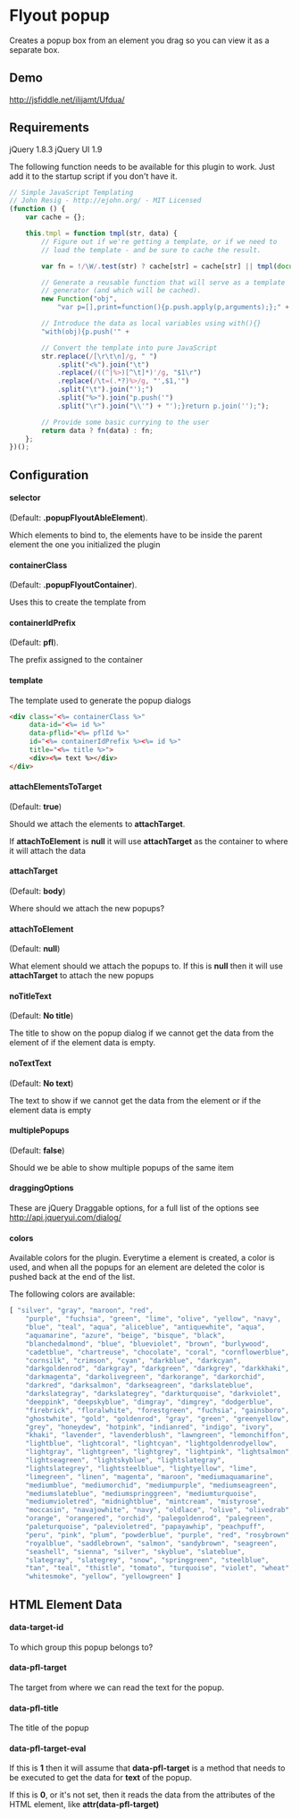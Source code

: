 Flyout popup
===========

Creates a popup box from an element you drag so you can view it as a separate box.


Demo
----
http://jsfiddle.net/ilijamt/Ufdua/

Requirements
------------
jQuery 1.8.3
jQuery UI 1.9

The following function needs to be available for this plugin to work.
Just add it to the startup script if you don't have it.

```javascript
// Simple JavaScript Templating
// John Resig - http://ejohn.org/ - MIT Licensed
(function () {
    var cache = {};

    this.tmpl = function tmpl(str, data) {
        // Figure out if we're getting a template, or if we need to
        // load the template - and be sure to cache the result.

        var fn = !/\W/.test(str) ? cache[str] = cache[str] || tmpl(document.getElementById(str).innerHTML) :

        // Generate a reusable function that will serve as a template
        // generator (and which will be cached).
        new Function("obj",
            "var p=[],print=function(){p.push.apply(p,arguments);};" +

        // Introduce the data as local variables using with(){}
        "with(obj){p.push('" +

        // Convert the template into pure JavaScript
        str.replace(/[\r\t\n]/g, " ")
            .split("<%").join("\t")
            .replace(/((^|%>)[^\t]*)'/g, "$1\r")
            .replace(/\t=(.*?)%>/g, "',$1,'")
            .split("\t").join("');")
            .split("%>").join("p.push('")
            .split("\r").join("\\'") + "');}return p.join('');");

        // Provide some basic currying to the user
        return data ? fn(data) : fn;
    };
})();
```

Configuration
-------------

#### selector

(Default: __.popupFlyoutAbleElement__).

Which elements to bind to, the elements have to be inside the parent element the one you initialized the plugin
  
#### containerClass 

(Default: __.popupFlyoutContainer__).

Uses this to create the template from


#### containerIdPrefix

(Default: __pfl__).

The prefix assigned to the container

#### template

The template used to generate the popup dialogs

```html
<div class="<%= containerClass %>" 
     data-id="<%= id %>" 
     data-pflid="<%= pflId %>" 
     id="<%= containerIdPrefix %><%= id %>" 
     title="<%= title %>">
     <div><%= text %></div>
</div>
```

#### attachElementsToTarget

(Default: __true__)

Should we attach the elements to __attachTarget__.

If __attachToElement__ is __null__ it will use __attachTarget__ as the container to where it will attach the data

#### attachTarget

(Default: __body__)

Where should we attach the new popups?

#### attachToElement

(Default: __null__)

What element should we attach the popups to. If this is __null__ then it will use __attachTarget__ to attach the new popups

#### noTitleText 

(Default: __No title__)

The title to show on the popup dialog if we cannot get the data from the element of if the element data is empty.

#### noTextText 

(Default: __No text__)

The text to show if we cannot get the data from the element or if the element data is empty

#### multiplePopups

(Default: __false__)

Should we be able to show multiple popups of the same item

#### draggingOptions 

These are jQuery Draggable options, for a full list of the options see http://api.jqueryui.com/dialog/

#### colors 

Available colors for the plugin. Everytime a element is created, a color is used, and when all the popups for an element are deleted the color is pushed back at the end of the list.

The following colors are available:

```javascript
[ "silver", "gray", "maroon", "red",
    "purple", "fuchsia", "green", "lime", "olive", "yellow", "navy",
    "blue", "teal", "aqua", "aliceblue", "antiquewhite", "aqua",
    "aquamarine", "azure", "beige", "bisque", "black",
    "blanchedalmond", "blue", "blueviolet", "brown", "burlywood",
    "cadetblue", "chartreuse", "chocolate", "coral", "cornflowerblue",
    "cornsilk", "crimson", "cyan", "darkblue", "darkcyan",
    "darkgoldenrod", "darkgray", "darkgreen", "darkgrey", "darkkhaki",
    "darkmagenta", "darkolivegreen", "darkorange", "darkorchid",
    "darkred", "darksalmon", "darkseagreen", "darkslateblue",
    "darkslategray", "darkslategrey", "darkturquoise", "darkviolet",
    "deeppink", "deepskyblue", "dimgray", "dimgrey", "dodgerblue",
    "firebrick", "floralwhite", "forestgreen", "fuchsia", "gainsboro",
    "ghostwhite", "gold", "goldenrod", "gray", "green", "greenyellow",
    "grey", "honeydew", "hotpink", "indianred", "indigo", "ivory",
    "khaki", "lavender", "lavenderblush", "lawngreen", "lemonchiffon",
    "lightblue", "lightcoral", "lightcyan", "lightgoldenrodyellow",
    "lightgray", "lightgreen", "lightgrey", "lightpink", "lightsalmon",
    "lightseagreen", "lightskyblue", "lightslategray",
    "lightslategrey", "lightsteelblue", "lightyellow", "lime",
    "limegreen", "linen", "magenta", "maroon", "mediumaquamarine",
    "mediumblue", "mediumorchid", "mediumpurple", "mediumseagreen",
    "mediumslateblue", "mediumspringgreen", "mediumturquoise",
    "mediumvioletred", "midnightblue", "mintcream", "mistyrose",
    "moccasin", "navajowhite", "navy", "oldlace", "olive", "olivedrab",
    "orange", "orangered", "orchid", "palegoldenrod", "palegreen",
    "paleturquoise", "palevioletred", "papayawhip", "peachpuff",
    "peru", "pink", "plum", "powderblue", "purple", "red", "rosybrown",
    "royalblue", "saddlebrown", "salmon", "sandybrown", "seagreen",
    "seashell", "sienna", "silver", "skyblue", "slateblue",
    "slategray", "slategrey", "snow", "springgreen", "steelblue",
    "tan", "teal", "thistle", "tomato", "turquoise", "violet", "wheat",
    "whitesmoke", "yellow", "yellowgreen" ]
```

HTML Element Data
------------------

#### data-target-id

To which group this popup belongs to?

#### data-pfl-target 

The target from where we can read the text for the popup.

#### data-pfl-title

The title of the popup

#### data-pfl-target-eval

If this is __1__ then it will assume that __data-pfl-target__ is a method that needs to be executed to get the data for __text__ of the popup.

If this is __0__, or it's not set, then it reads the data from the attributes of the HTML element, like __attr(data-pfl-target)__
